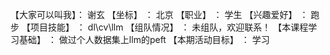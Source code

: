 【大家可以叫我】： 谢玄
【坐标】 ： 北京
【职业】 ： 学生
【兴趣爱好】 ： 跑步
【项目技能】 ： dl\cv\llm
【组队情况】 ： 未组队，欢迎联系！
【本课程学习基础】 ： 做过个人数据集上llm的peft
【本期活动目标】 ： 学习